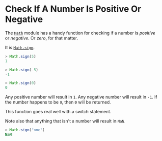 # Check If A Number Is Positive Or Negative

The
[`Math`](https://developer.mozilla.org/en-US/docs/Web/JavaScript/Reference/Global_Objects/Math)
module has a handy function for checking if a number is _positive_ or
_negative_. Or _zero_, for that matter.

It is
[`Math.sign`](https://developer.mozilla.org/en-US/docs/Web/JavaScript/Reference/Global_Objects/Math/sign).

```javascript
> Math.sign(5)
1

> Math.sign(-5)
-1

> Math.sign(0)
0
```

Any positive number will result in `1`. Any negative number will result in
`-1`. If the number happens to be `0`, then `0` will be returned.

This function goes real well with a switch statement.

Note also that anything that isn't a number will result in `NaN`.

```javascript
> Math.sign("one")
NaN
```

